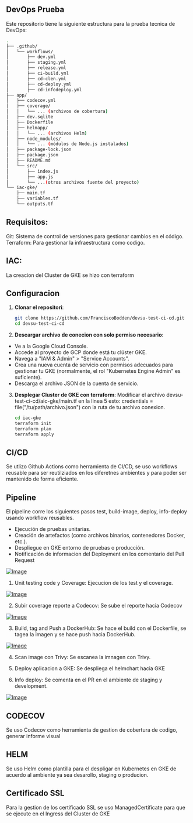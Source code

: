 ## DevOps Prueba 

Este repositorio tiene la siguiente estructura para la prueba tecnica de DevOps:

```bash
.
├── .github/
│   └── workflows/
│       ├── dev.yml
│       ├── staging.yml
│       ├── release.yml
│       ├── ci-build.yml
│       ├── cd-clen.yml
│       ├── cd-deploy.yml
│       ├── cd-infodeploy.yml
├── app/
│   ├── codecov.yml
│   ├── coverage/
│   │   └── ... (archivos de cobertura)
│   ├── dev.sqlite
│   ├── Dockerfile
│   ├── helmapp/
│   │   └── ... (archivos Helm)
│   ├── node_modules/
│   │   └── ... (módulos de Node.js instalados)
│   ├── package-lock.json
│   ├── package.json
│   ├── README.md
│   └── src/
│       ├── index.js
│       ├── app.js
│       └── ...(otros archivos fuente del proyecto)
└── iac-gke/
    ├── main.tf
    ├── variables.tf
    └── outputs.tf
```

## Requisitos:

Git: Sistema de control de versiones para gestionar cambios en el código.
Terraform: Para gestionar la infraestructura como codigo.

## IAC:

La creacion del Cluster de GKE se hizo con terraform

## Configuracion

1. **Clonar el repositori**:

   ```bash
   git clone https://github.com/FranciscoBodden/devsu-test-ci-cd.git
   cd devsu-test-ci-cd
   ```
2. **Descargar archivo de conecion con solo permiso necesario**:

- Ve a la Google Cloud Console.
- Accede al proyecto de GCP donde está tu clúster GKE.
- Navega a "IAM & Admin" > "Service Accounts".
- Crea una nueva cuenta de servicio con permisos adecuados para gestionar tu GKE (normalmente, el rol "Kubernetes Engine Admin" es suficiente).
- Descarga el archivo JSON de la cuenta de servicio.

3. **Desplegar Cluster de GKE con terraform**:
    Modificar el archivo devsu-test-ci-cd/aic-gke/main.tf en la linea 5 esto:   credentials = file("/tu/path/archivo.json")  con la ruta de tu archivo conexion.

    ```bash
    cd iac-gke
    terraform init
    terraform plan
    terraform apply
    ```
## CI/CD

Se utlizo Github Actions como herramienta de CI/CD, se uso workflows reusable para ser reutilziados en los diferetnes ambientes y para poder ser mantenido de forma eficiente.

## Pipeline 

El pipeline corre los siguientes pasos test, build-image, deploy, info-deploy usando workflow reusables.

- Ejecución de pruebas unitarias.
- Creación de artefactos (como archivos binarios, contenedores Docker, etc.).
- Despliegue en GKE entorno de pruebas o producción.
- Notificación de informacion del Deployment en los comentario del Pull Request

[![Image](adjuntos/imagenes/pipeline.png "pipeline")](adjuntos/imagenes/pipeline.png)

1. Unit testing code y Coverage: Ejecucion de los test y el coverage.

[![Image](adjuntos/imagenes/unittest-coverage.png "pipeline")](adjuntos/imagenes/unittest-coverage.png) 

2. Subir coverage reporte a Codecov: Se sube el reporte hacia Codecov

[![Image](adjuntos/imagenes/codecov.png "pipeline")](adjuntos/imagenes/codecov.png)

3. Build, tag and Push a DockerHub:  Se hace el build con el Dockerfile, se tagea la imagen y se hace push hacia DockerHub.

[![Image](adjuntos/imagenes/dockerhub.png "pipeline")](adjuntos/imagenes/dockerhub.png)

4. Scan image con Trivy: Se escanea la imnagen con Trivy.

5. Deploy aplicacion a GKE: Se despliega el helmchart hacia GKE

6. Info deploy: Se comenta en el PR en el ambiente de staging y development.

[![Image](adjuntos/imagenes/infodeploy.png "pipeline")](adjuntos/imagenes/infodeploy.png)
## CODECOV 

Se uso Codecov como herramienta de gestion de cobertura de codigo, generar informe visual

## HELM

Se uso Helm como plantilla para el despligar en Kubernetes en GKE de acuerdo al ambiente ya sea desarollo, staging o producion.

## Certificado SSL

Para la gestion de los certificado SSL se uso ManagedCertificate para que se ejecute en el Ingress del Cluster de GKE
